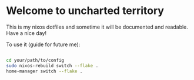 # Welcome to uncharted territory

This is my nixos dotfiles and sometime it will be documented and readable. Have a nice day!

To use it (guide for future me):
```bash

cd your/path/to/config
sudo nixos-rebuild switch --flake .
home-manager switch --flake .

```